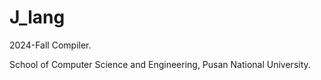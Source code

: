 # J_lang
2024-Fall Compiler.

School of Computer Science and Engineering, Pusan National University.
